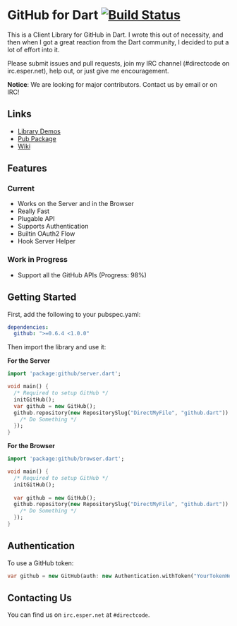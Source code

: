 # GitHub for Dart [![Build Status](https://travis-ci.org/DirectMyFile/github.dart.svg)](https://travis-ci.org/DirectMyFile/github.dart)

This is a Client Library for GitHub in Dart. I wrote this out of necessity, and then when I got a great reaction from the Dart community, I decided to put a lot of effort into it.

Please submit issues and pull requests, join my IRC channel (#directcode on irc.esper.net), help out, or just give me encouragement.

**Notice**: We are looking for major contributors. Contact us by email or on IRC!

## Links

- [Library Demos](http://github.directcode.org/demos/)
- [Pub Package](https://pub.dartlang.org/packages/github)
- [Wiki](https://github.com/DirectMyFile/github.dart/wiki)

## Features

### Current

- Works on the Server and in the Browser
- Really Fast
- Plugable API
- Supports Authentication
- Builtin OAuth2 Flow
- Hook Server Helper

### Work in Progress

- Support all the GitHub APIs (Progress: 98%)

## Getting Started

First, add the following to your pubspec.yaml:

```yaml
dependencies:
  github: ">=0.6.4 <1.0.0"
```

Then import the library and use it:

**For the Server**
```dart
import 'package:github/server.dart';

void main() {
  /* Required to setup GitHub */
  initGitHub();
  var github = new GitHub();
  github.repository(new RepositorySlug("DirectMyFile", "github.dart")).then((Repository repo) {
    /* Do Something */
  });
}
```

**For the Browser**
```dart
import 'package:github/browser.dart';

void main() {
  /* Required to setup GitHub */
  initGitHub();
  
  var github = new GitHub();
  github.repository(new RepositorySlug("DirectMyFile", "github.dart")).then((Repository repo) {
    /* Do Something */
  });
}
```

## Authentication

To use a GitHub token:

```dart
var github = new GitHub(auth: new Authentication.withToken("YourTokenHere"));
```

## Contacting Us

You can find us on `irc.esper.net` at `#directcode`.
